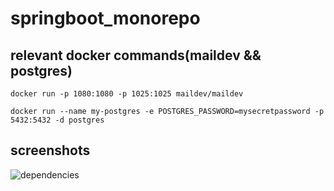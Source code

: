 ﻿# springboot_monorepo

## relevant docker commands(maildev && postgres)
```bath
docker run -p 1080:1080 -p 1025:1025 maildev/maildev

docker run --name my-postgres -e POSTGRES_PASSWORD=mysecretpassword -p 5432:5432 -d postgres

```
## screenshots
![dependencies](./blob/main/booknetworkapi-dependencies.png)
